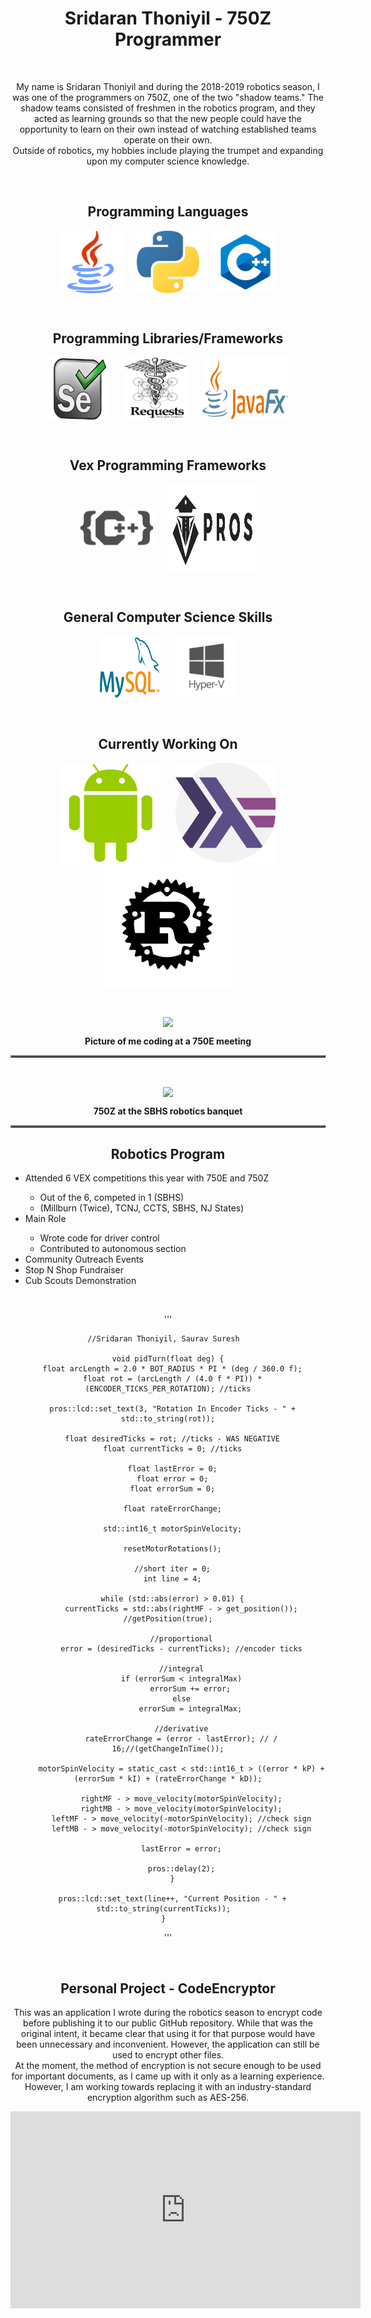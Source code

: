 <h1 align = "center"><b>Sridaran Thoniyil - 750Z Programmer</b></h1>
<p><br/></p>

<center>
  <p>
    My name is Sridaran Thoniyil and during the 2018-2019 robotics season, I was one of the programmers on 750Z, one of the two "shadow teams." The shadow teams consisted of freshmen in the robotics program, and they acted as learning grounds so that the new people could have the opportunity to learn on their own instead of watching established teams operate on their own.<br/>Outside of robotics, my hobbies include playing the trumpet and expanding upon my computer science knowledge.
  </p>
<p><br/></p>

<h2 align = "center">Programming Languages</h2>

<center>
  <img src = "/java.png" title = "Java" width = "100" height = "100" align = "center" hspace = "10"/>
  <img src = "/python.png" title = "Python" width = "100" height = "100" align = "center" hspace = "10"/>
  <img src = "/c++.png" title = "C++" width = "100" height = "100" align = "center" hspace = "10"/>
</center>
  
<p><br/></p>

<h2 align = "center">Programming Libraries/Frameworks</h2>

<center>
  <img src = "/selenium.png" title = "Selenium WebDriver" width = "100" height = "100" align = "center" hspace = "10"/>
  <img src = "/requests.png" title = "Requests (Python)" width = "100" height = "100" align = "center" hspace = "10"/>
  <img src = "/javafx.png" title = "JavaFX" width = "140" height = "100" align = "center" hspace = "10"/>
</center>

<p><br/></p>

<h2 align = "center">Vex Programming Frameworks</h2>

<center>
  <img src = "/vexc++pro.jpeg" title = "Vex C++ Pro" width = "120" height = "60" align = "center" hspace = "10"/>
  <img src = "/pros.svg" title = "PROS V5" width = "140" height = "140" align = "center" hspace = "10"/>
</center>
                                                                                
<p><br/></p>                                                                          

<h2 align = "center">General Computer Science Skills</h2>

<center>
  <img src = "/mysql.png" title = "MySQL" width = "100" height = "100" align = "center" hspace = "10"/>
  <img src = "/hyper-v.png" title = "Hyper-V" width = "100" height = "100" align = "center" hspace = "10"/>
</center>

<p><br/></p>

<h2 align = "center">Currently Working On</h2>

<center>
  <img src = "/android-logo.png" title = "Android" width = "160" height = "160" align = "center" hspace = "10"/>
  <img src = "/haskell.png" title = "Haskell" width = "160" height = "160" align = "center" hspace = "10"/>
  <img src = "/rust.svg" title = "Rust" width = "200" height = "200" align = "center" hspace = "10"/>
</center>

<p><br/></p>

<center>
  <table border = "2">
    <tr>
      <image src = "/Me.jpg" align = "center"/>
    </tr>
    <tr>
      <p><b>Picture of me coding at a 750E meeting</b></p>
    </tr>
  </table>
</center>

<p><br/></p>

<center>
  <table border = "2">
    <tr>
      <image src = "/Team.jpg" align = "center"/>
    </tr>
    <tr>
      <p><b>750Z at the SBHS robotics banquet</b></p>
    </tr>
  </table>
</center>

<h2 align = "center">Robotics Program</h2>

<ul align = "left">
  <li align = "left">Attended 6 VEX competitions this year with 750E and 750Z</li>
  <ul align = "left">
    <li align = "left">Out of the 6, competed in 1 (SBHS)</li>
    <li align = "left" >(Millburn (Twice), TCNJ, CCTS, SBHS, NJ States)</li>
  </ul>
  <li align = "left">Main Role</li>
  <ul align = "left">
    <li align = "left">Wrote code for driver control</li>
    <li align = "left">Contributed to autonomous section</li>
  </ul>
  <li align = "left">Community Outreach Events</li>
  <li align = "left">Stop N Shop Fundraiser</li>
  <li align = "left">Cub Scouts Demonstration</li>
</ul>  

<p><br/></p>

'''

    //Sridaran Thoniyil, Saurav Suresh  

    void pidTurn(float deg) {
      float arcLength = 2.0 * BOT_RADIUS * PI * (deg / 360.0 f);
      float rot = (arcLength / (4.0 f * PI)) * (ENCODER_TICKS_PER_ROTATION); //ticks

      pros::lcd::set_text(3, "Rotation In Encoder Ticks - " + std::to_string(rot));

      float desiredTicks = rot; //ticks - WAS NEGATIVE
      float currentTicks = 0; //ticks

      float lastError = 0;
      float error = 0;
      float errorSum = 0;

      float rateErrorChange;

      std::int16_t motorSpinVelocity;

      resetMotorRotations();

      //short iter = 0;
      int line = 4;

      while (std::abs(error) > 0.01) {
          currentTicks = std::abs(rightMF - > get_position()); //getPosition(true);

          //proportional
          error = (desiredTicks - currentTicks); //encoder ticks

          //integral
          if (errorSum < integralMax)
              errorSum += error;
          else
              errorSum = integralMax;

          //derivative
          rateErrorChange = (error - lastError); // / 16;//(getChangeInTime());

          motorSpinVelocity = static_cast < std::int16_t > ((error * kP) + (errorSum * kI) + (rateErrorChange * kD));

          rightMF - > move_velocity(motorSpinVelocity);
          rightMB - > move_velocity(motorSpinVelocity);
          leftMF - > move_velocity(-motorSpinVelocity); //check sign
          leftMB - > move_velocity(-motorSpinVelocity); //check sign

          lastError = error;

          pros::delay(2);
      }

      pros::lcd::set_text(line++, "Current Position - " + std::to_string(currentTicks));  
    }  
'''

<p><br/></p>

<h2 align = "center">Personal Project - CodeEncryptor</h2>
<p>This was an application I wrote during the robotics season to encrypt code before publishing it to our public GitHub repository. While that was the original intent, it became clear that using it for that purpose would have been unnecessary and inconvenient. However, the application can still be used to encrypt other files.<br/>At the moment, the method of encryption is not secure enough to be used for important documents, as I came up with it only as a learning experience. However, I am working towards replacing it with an industry-standard encryption algorithm such as AES-256.<br/></p>

<center>
  <iframe width="560" height="315" src="https://www.youtube.com/embed/bi8tS71rItM?rel=0" frameborder="0" allow="accelerometer; autoplay; encrypted-media; gyroscope; picture-in-picture" allowfullscreen></iframe>
</center>
